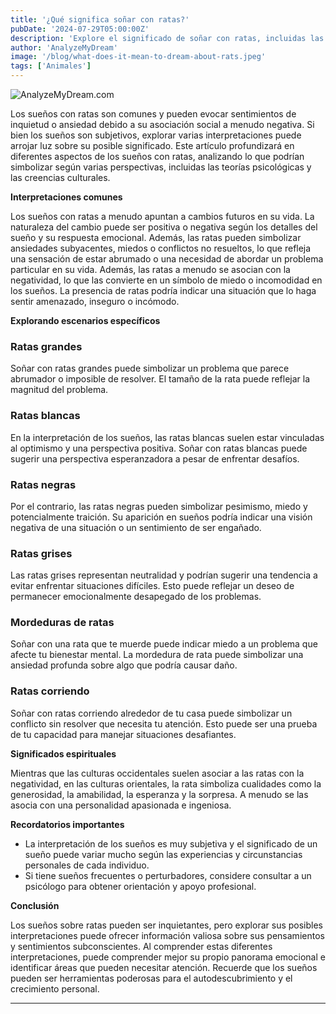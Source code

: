 ```yaml
---
title: '¿Qué significa soñar con ratas?'
pubDate: '2024-07-29T05:00:00Z'
description: 'Explore el significado de soñar con ratas, incluidas las interpretaciones de ratas grandes, blancas, que muerden y que corren.'
author: 'AnalyzeMyDream'
image: '/blog/what-does-it-mean-to-dream-about-rats.jpeg'
tags: ['Animales']
---
```


![AnalyzeMyDream.com](/blog/what-does-it-mean-to-dream-about-rats.jpeg)


Los sueños con ratas son comunes y pueden evocar sentimientos de inquietud o ansiedad debido a su asociación social a menudo negativa. Si bien los sueños son subjetivos, explorar varias interpretaciones puede arrojar luz sobre su posible significado. Este artículo profundizará en diferentes aspectos de los sueños con ratas, analizando lo que podrían simbolizar según varias perspectivas, incluidas las teorías psicológicas y las creencias culturales.

**Interpretaciones comunes**

Los sueños con ratas a menudo apuntan a cambios futuros en su vida. La naturaleza del cambio puede ser positiva o negativa según los detalles del sueño y su respuesta emocional. Además, las ratas pueden simbolizar ansiedades subyacentes, miedos o conflictos no resueltos, lo que refleja una sensación de estar abrumado o una necesidad de abordar un problema particular en su vida. Además, las ratas a menudo se asocian con la negatividad, lo que las convierte en un símbolo de miedo o incomodidad en los sueños. La presencia de ratas podría indicar una situación que lo haga sentir amenazado, inseguro o incómodo.

**Explorando escenarios específicos**

### Ratas grandes

Soñar con ratas grandes puede simbolizar un problema que parece abrumador o imposible de resolver. El tamaño de la rata puede reflejar la magnitud del problema.

### Ratas blancas

En la interpretación de los sueños, las ratas blancas suelen estar vinculadas al optimismo y una perspectiva positiva. Soñar con ratas blancas puede sugerir una perspectiva esperanzadora a pesar de enfrentar desafíos.

### Ratas negras

Por el contrario, las ratas negras pueden simbolizar pesimismo, miedo y potencialmente traición. Su aparición en sueños podría indicar una visión negativa de una situación o un sentimiento de ser engañado.

### Ratas grises

Las ratas grises representan neutralidad y podrían sugerir una tendencia a evitar enfrentar situaciones difíciles. Esto puede reflejar un deseo de permanecer emocionalmente desapegado de los problemas.

### Mordeduras de ratas

Soñar con una rata que te muerde puede indicar miedo a un problema que afecte tu bienestar mental. La mordedura de rata puede simbolizar una ansiedad profunda sobre algo que podría causar daño.

### Ratas corriendo

Soñar con ratas corriendo alrededor de tu casa puede simbolizar un conflicto sin resolver que necesita tu atención. Esto puede ser una prueba de tu capacidad para manejar situaciones desafiantes.

**Significados espirituales**

Mientras que las culturas occidentales suelen asociar a las ratas con la negatividad, en las culturas orientales, la rata simboliza cualidades como la generosidad, la amabilidad, la esperanza y la sorpresa. A menudo se las asocia con una personalidad apasionada e ingeniosa.

**Recordatorios importantes**

- La interpretación de los sueños es muy subjetiva y el significado de un sueño puede variar mucho según las experiencias y circunstancias personales de cada individuo.
- Si tiene sueños frecuentes o perturbadores, considere consultar a un psicólogo para obtener orientación y apoyo profesional.

**Conclusión**

Los sueños sobre ratas pueden ser inquietantes, pero explorar sus posibles interpretaciones puede ofrecer información valiosa sobre sus pensamientos y sentimientos subconscientes. Al comprender estas diferentes interpretaciones, puede comprender mejor su propio panorama emocional e identificar áreas que pueden necesitar atención. Recuerde que los sueños pueden ser herramientas poderosas para el autodescubrimiento y el crecimiento personal.

---